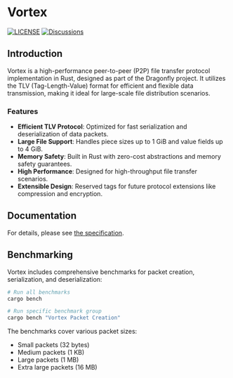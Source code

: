 # Vortex

[![LICENSE](https://img.shields.io/github/license/dragonflyoss/vortex.svg?style=flat-square)](https://github.com/dragonflyoss/vortex/blob/main/LICENSE)
[![Discussions](https://img.shields.io/badge/discussions-on%20github-blue?style=flat-square)](https://github.com/dragonflyoss/vortex/discussions)

## Introduction

Vortex is a high-performance peer-to-peer (P2P) file transfer protocol implementation in Rust,
designed as part of the Dragonfly project. It utilizes the TLV (Tag-Length-Value) format for
efficient and flexible data transmission, making it ideal for large-scale file distribution scenarios.

### Features

- **Efficient TLV Protocol**: Optimized for fast serialization and deserialization of data packets.
- **Large File Support**: Handles piece sizes up to 1 GiB and value fields up to 4 GiB.
- **Memory Safety**: Built in Rust with zero-cost abstractions and memory safety guarantees.
- **High Performance**: Designed for high-throughput file transfer scenarios.
- **Extensible Design**: Reserved tags for future protocol extensions like compression and encryption.

## Documentation

For details, please see [the specification](docs/README.md).

## Benchmarking

Vortex includes comprehensive benchmarks for packet creation, serialization, and deserialization:

```bash
# Run all benchmarks
cargo bench

# Run specific benchmark group
cargo bench "Vortex Packet Creation"
```

The benchmarks cover various packet sizes:

- Small packets (32 bytes)
- Medium packets (1 KB)
- Large packets (1 MB)
- Extra large packets (16 MB)
